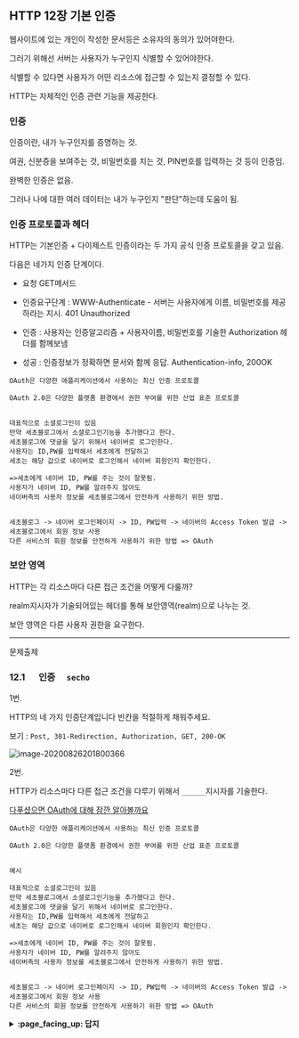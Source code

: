 ## HTTP 12장 기본 인증



웹사이트에 있는 개인이 작성한 문서등은 소유자의 동의가 있어야한다.

그러기 위해선 서버는 사용자가 누구인지 식별할 수 있어야한다.

식별할 수 있다면 사용자가 어떤 리소스에 접근할 수 있는지 결정할 수 있다.

HTTP는 자체적인 인증 관련 기능을 제공한다.



### 인증

인증이란, 내가 누구인지를 증명하는 것.

여권, 신분증을 보여주는 것, 비밀번호를 치는 것, PIN번호를 입력하는 것 등이 인증임.

완벽한 인증은 없음.

그러나 나에 대한 여러 데이터는 내가 누구인지 "판단"하는데 도움이 됨.



### 인증 프로토콜과 헤더

HTTP는 기본인증 + 다이제스트 인증이라는 두 가지 공식 인증 프로토콜을 갖고 있음.

다음은 네가지 인증 단계이다.

- 요청 GET메서드

- 인증요구단계 : WWW-Authenticate - 서버는 사용자에게 이름, 비밀번호를 제공하라는 지시. 401 Unauthorized
- 인증 : 사용자는 인증알고리즘 + 사용자이름, 비밀번호를 기술한 Authorization 헤더를 함께보냄
- 성공 : 인증정보가 정확하면 문서와 함께 응답. Authentication-info, 200OK



```
OAuth은 다양한 애플리케이션에서 사용하는 최신 인증 프로토콜

OAuth 2.0은 다양한 플랫폼 환경에서 권한 부여를 위한 산업 표준 프로토콜


대표적으로 소셜로그인이 있음
만약 세초블로그에서 소셜로그인기능을 추가했다고 한다.
세초블로그에 댓글을 달기 위해서 네이버로 로그인한다.
사용자는 ID,PW를 입력해서 세초에게 전달하고
세초는 해당 값으로 네이버로 로그인해서 네이버 회원인지 확인한다.

=>세초에게 네이버 ID, PW를 주는 것이 잘못됨.
사용자가 네이버 ID, PW를 알려주지 않아도 
네이버측의 사용자 정보를 세초블로그에서 안전하게 사용하기 위한 방법.


세초블로그 -> 네이버 로그인페이지 -> ID, PW입력 -> 네이버의 Access Token 발급 -> 세초블로그에서 회원 정보 사용
다른 서비스의 회원 정보를 안전하게 사용하기 위한 방법 => OAuth

```



### 보안 영역



HTTP는 각 리소스마다 다른 접근 조건을 어떻게 다룰까?

realm지시자가 기술되어있는 헤더를 통해 보안영역(realm)으로 나누는 것.

보안 영역은 다른 사용자 권한을 요구한다.





---

문제출제



### __12.1__ 　 인증　 `secho`
1번.

HTTP의 네 가지 인증단계입니다 빈칸을 적절하게 채워주세요.

보기 : `Post, 301-Redirection, Authorization, GET, 200-OK`

![image-20200826201800366](C:\Users\secho\AppData\Roaming\Typora\typora-user-images\image-20200826201800366.png)



2번.

HTTP가 리소스마다 다른 접근 조건을 다루기 위해서 `______`지시자를 기술한다.



[다푸셨으면 OAuth에 대해 잠깐 알아볼까요](https://interconnection.tistory.com/76)

```
OAuth은 다양한 애플리케이션에서 사용하는 최신 인증 프로토콜

OAuth 2.0은 다양한 플랫폼 환경에서 권한 부여를 위한 산업 표준 프로토콜


예시

대표적으로 소셜로그인이 있음
만약 세초블로그에서 소셜로그인기능을 추가했다고 한다.
세초블로그에 댓글을 달기 위해서 네이버로 로그인한다.
사용자는 ID,PW를 입력해서 세초에게 전달하고
세초는 해당 값으로 네이버로 로그인해서 네이버 회원인지 확인한다.

=>세초에게 네이버 ID, PW를 주는 것이 잘못됨.
사용자가 네이버 ID, PW를 알려주지 않아도 
네이버측의 사용자 정보를 세초블로그에서 안전하게 사용하기 위한 방법.


세초블로그 -> 네이버 로그인페이지 -> ID, PW입력 -> 네이버의 Access Token 발급 -> 세초블로그에서 회원 정보 사용
다른 서비스의 회원 정보를 안전하게 사용하기 위한 방법 => OAuth

```

<details>
<summary> <b> :page_facing_up: 답지 </b>  </summary>
<div markdown="1">

- 1번.

  HTTP의 네 가지 인증단계입니다 빈칸을 적절하게 채워주세요.

  보기 : `Post, 301-Redirection, Authorization, GET, 200-OK`

  ![image-20200826201800366](C:\Users\secho\AppData\Roaming\Typora\typora-user-images\image-20200826201800366.png)

  

  정답 : 위에서부터 , `GET` , `Authorization`, `200 OK`

  

  2번.

  HTTP가 리소스마다 다른 접근 조건을 다루기 위해서 `______`지시자를 기술한다.

  `realm`지시자

</div>
</details